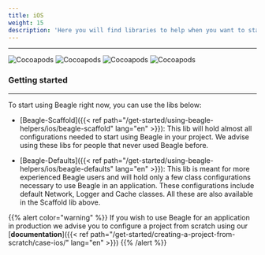 ```yaml
---
title: iOS
weight: 15
description: 'Here you will find libraries to help when you want to start a project using beagle for iOS.These libs will facilitate the initial Beagle configuration in a project, avoiding some steps, and starting studies quicker.'
---
```


---

![Cocoapods](https://img.shields.io/cocoapods/v/BeagleScaffold?label=Beagle-Scaffold)
![Cocoapods](https://img.shields.io/cocoapods/v/BeagleDefaults?label=Beagle-Defaults)
![Cocoapods](https://img.shields.io/cocoapods/v/BeagleGRPC?label=Beagle%20gRPC)
![Cocoapods](https://img.shields.io/cocoapods/v/Beagle?label=Beagle)

### Getting started
<hr>

To start using Beagle right now, you can use the libs below:
* [Beagle-Scaffold]({{< ref path="/get-started/using-beagle-helpers/ios/beagle-scaffold" lang="en" >}}):
This lib will hold almost all configurations needed to start using Beagle in your project.
We advise using these libs for people that never used Beagle before.

* [Beagle-Defaults]({{< ref path="/get-started/using-beagle-helpers/ios/beagle-defaults" lang="en" >}}):
This lib is meant for more experienced Beagle users and will hold only a few class configurations necessary to use Beagle in an application. These configurations include default Network, Logger and Cache classes. All these are also available in the Scaffold lib above.

{{% alert color="warning" %}}
If you wish to use Beagle for an application in production we advise you to configure a project
 from scratch using our
 [**documentation**]({{< ref path="/get-started/creating-a-project-from-scratch/case-ios/" lang="en" >}})
{{% /alert %}}